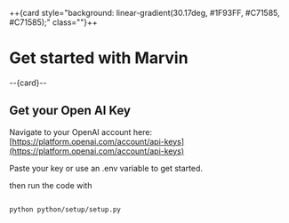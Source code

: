 ++{card style="background: linear-gradient(30.17deg, #1F93FF, #C71585, #C71585);" class=""}++

# Get started with Marvin

--{card}--

## Get your Open AI Key

Navigate to your OpenAI account here: 
[https://platform.openai.com/account/api-keys](https://platform.openai.com/account/api-keys)

Paste your key or use an .env variable to get started.

then run the code with

```

python python/setup/setup.py

```
